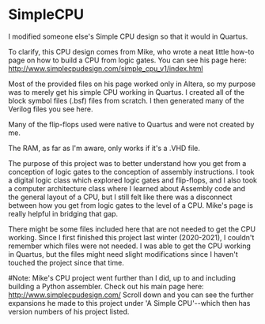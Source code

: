 # SimpleCPU
I modified someone else's Simple CPU design so that it would in Quartus. 

To clarify, this CPU design comes from Mike, who wrote a neat little how-to page on
how to build a CPU from logic gates. 
You can see his page here:
http://www.simplecpudesign.com/simple_cpu_v1/index.html

Most of the provided files on his page worked only in Altera, so my purpose was to merely get his simple CPU
working in Quartus. I created all of the block symbol files (.bsf) files from scratch. I then
generated many of the Verilog files you see here. 

Many of the flip-flops used were native to Quartus and were not created by me. 

The RAM, as far as I'm aware, only works if it's a .VHD file.

The purpose of this project was to better understand how you get from a conception of logic gates
to the conception of assembly instructions. I took a digital logic class which explored logic
gates and flip-flops, and I also took a computer architecture class where I learned about Assembly code 
and the general layout of a CPU, but I still felt like there was a disconnect between how you get from logic gates
to the level of a CPU. Mike's page is really helpful in bridging that gap. 

There might be some files included here that are not needed to get the CPU working. 
Since I first finished this project last winter (2020-2021), I couldn't remember
which files were not needed. I was able to get the CPU working in Quartus, but
the files might need slight modifications since I haven't touched the project 
since that time. 

#Note: Mike's CPU project went further than I did, up to and including building a Python assembler. Check out his main page here:
http://www.simplecpudesign.com/
Scroll down and you can see the further expansions he made to this project under 'A Simple CPU'--which then has version numbers of his project listed. 
